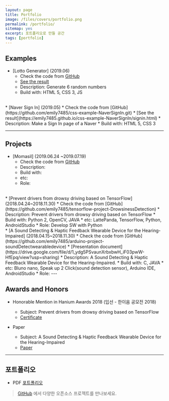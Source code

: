 ```yaml
---
layout: page
title: Portfolio
image: /files/covers/portfolio.png
permalink: /portfolio/
sitemap: yes
excerpt: 포트폴리오로 만들 공간
tags: [portfolio]
---
```


## Examples

* [Lotto Generator] (2019.06)
  * Check the code from [GitHub](https://github.com/emily7485/js-example-LottoGenerator.git)
  * [See the result](https://emily7485.github.io/js-example-LottoGenerator/lotto.html)
  * Description: Generate 6 random numbers
  * Build with: HTML 5, CSS 3, JS

<br>
* [Naver Sign In] (2019.05)
* Check the code from [GitHub](https://github.com/emily7485/css-example-NaverSignIn.git)
* [See the result](https://emily7485.github.io/css-example-NaverSignIn/signin.html)
  * Description: Make a Sign In page of a Naver
  * Build with: HTML 5, CSS 3

----

## Projects

* [Momasil] (2019.06.24 ~2019.07.19)
  * Check the code from [GitHub](https://github.com/emily7485/arduino-project-soundDetectwearabledevice)
  * Description:
  * Build with:
  * etc:
  * Role:


<br>
* [Prevent drivers from drowsy driving based on TensorFlow] (2018.04.24~2018.11.30)
  * Check the code from [GitHub](https://github.com/emily7485/tensorflow-project-DrowsinessDetection)
  * Description: Prevent drivers from drowsy driving based on TensorFlow
  * Build with: Python 2, OpenCV, JAVA
  * etc: LattePanda, TensorFlow, Python, AndroidStudio
  * Role: Develop SW with Python


<br>
* [A Sound Detecting & Haptic Feedback Wearable Device for the Hearing-Impaired] (2018.04.15~2018.11.30)
  * Check the code from [GitHub](https://github.com/emily7485/arduino-project-soundDetectwearabledevice)
  * [Presentation document](https://drive.google.com/file/d/1_ydg5PSvaunXrbxbwH_iF03pwW-HfEpq/view?usp=sharing)
  * Description: A Sound Detecting & Haptic Feedback Wearable Device for the Hearing-Impaired.
  * Build with: C, JAVA
  * etc: Bluno nano, Speak up 2 Click(sound detection sensor), Arduino IDE, AndroidStudio
  * Role:
---

## Awards and Honors

- Honorable Mention in Hanium Awards 2018 (입선 - 한이음 공모전 2018)
  - Subject: Prevent drivers from drowsy driving based on TensorFlow
  - [Certificate](https://drive.google.com/open?id=1BV2crAAjfSYUvilN3xXdm93rN1RZ2O5x)

- Paper
  - Subject: A Sound Detecting & Haptic Feedback Wearable Device for the Hearing-Impaired
  - [Paper](https://drive.google.com/file/d/1WbB9uQS8WRzoMILQGvaLeoCbHMEMu08Y/view?usp=sharing)

---
## 포트폴리오
- PDF [포트폴리오](https://drive.google.com/file/d/1Ij2rbASPLxGXJ1LcTbgNDMbC0x13DxVp/view?usp=sharing)

> [GitHub](http://github.com/emily74857485) 에서 다양한 오픈소스 프로젝트를 만나보세요.
